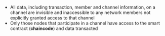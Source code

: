 - All data, including transaction, member and channel information, on a channel are invisible and inaccessible to any network members not explicitly granted access to that channel
- Only those nodes that participate in a channel have access to the smart contract (**chaincode**) and data transacted